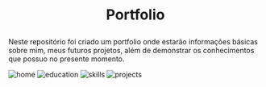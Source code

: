 # <p align=center> Portfolio </p>

Neste repositório foi criado um portfolio onde estarão informações básicas sobre mim, meus futuros projetos, além de demonstrar os conhecimentos que possuo no presente momento.

![home](https://user-images.githubusercontent.com/113215138/201738111-97e5186c-49e4-4d90-bcb4-c63b66ecc49b.png)
![education](https://user-images.githubusercontent.com/113215138/201738161-e758557c-ef98-4b45-86e4-329a62c2ae05.png)
![skills](https://github.com/PedroVidalDev/portfolio_antigo/assets/113215138/4bedf217-6338-4069-8b71-8b91094b4930)
![projects](https://github.com/PedroVidalDev/portfolio_antigo/assets/113215138/21996519-956f-48d1-8fb2-d2f89a8b5fd7)
